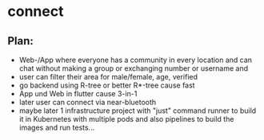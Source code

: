 # connect

## Plan:
- Web-/App where everyone has a community in every location and can chat without making a group or exchanging number or username and 
- user can filter their area for male/female, age, verified
- go backend using R-tree or better R*-tree cause fast
- App und Web in flutter cause 3-in-1
- later user can connect via near-bluetooth
- maybe later 1 infrastructure project with "just" command runner to build it in Kubernetes with multiple pods and also pipelines to build the images and run tests...
